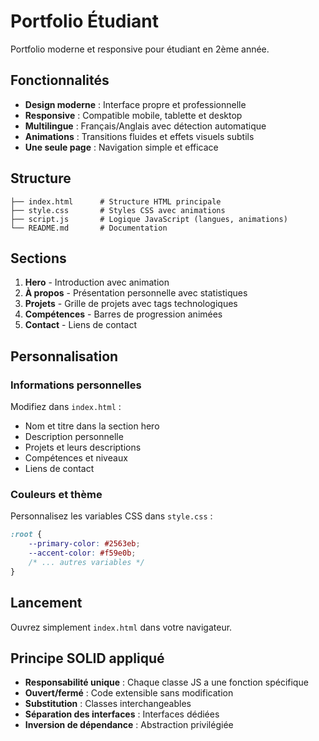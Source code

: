 # Portfolio Étudiant

Portfolio moderne et responsive pour étudiant en 2ème année.

## Fonctionnalités

- **Design moderne** : Interface propre et professionnelle
- **Responsive** : Compatible mobile, tablette et desktop
- **Multilingue** : Français/Anglais avec détection automatique
- **Animations** : Transitions fluides et effets visuels subtils
- **Une seule page** : Navigation simple et efficace

## Structure

```
├── index.html      # Structure HTML principale
├── style.css       # Styles CSS avec animations
├── script.js       # Logique JavaScript (langues, animations)
└── README.md       # Documentation
```

## Sections

1. **Hero** - Introduction avec animation
2. **À propos** - Présentation personnelle avec statistiques
3. **Projets** - Grille de projets avec tags technologiques
4. **Compétences** - Barres de progression animées
5. **Contact** - Liens de contact

## Personnalisation

### Informations personnelles
Modifiez dans `index.html` :
- Nom et titre dans la section hero
- Description personnelle
- Projets et leurs descriptions
- Compétences et niveaux
- Liens de contact

### Couleurs et thème
Personnalisez les variables CSS dans `style.css` :
```css
:root {
    --primary-color: #2563eb;
    --accent-color: #f59e0b;
    /* ... autres variables */
}
```

## Lancement

Ouvrez simplement `index.html` dans votre navigateur.

## Principe SOLID appliqué

- **Responsabilité unique** : Chaque classe JS a une fonction spécifique
- **Ouvert/fermé** : Code extensible sans modification
- **Substitution** : Classes interchangeables
- **Séparation des interfaces** : Interfaces dédiées
- **Inversion de dépendance** : Abstraction privilégiée